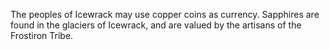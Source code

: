 The peoples of Icewrack may use copper coins as currency. Sapphires are found in the glaciers of Icewrack, and are valued by the artisans of the Frostiron Tribe.
